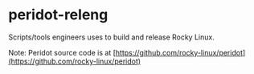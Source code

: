 # peridot-releng
Scripts/tools engineers uses to build and release Rocky Linux.

Note: Peridot source code is at [https://github.com/rocky-linux/peridot](https://github.com/rocky-linux/peridot)

